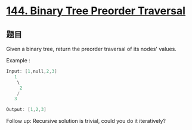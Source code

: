 # [144. Binary Tree Preorder Traversal](https://leetcode.com/problems/binary-tree-preorder-traversal/)

## 题目

Given a binary tree, return the preorder traversal of its nodes' values.



Example :

```c
Input: [1,null,2,3]
   1
    \
     2
    /
   3

Output: [1,2,3]
```


Follow up: Recursive solution is trivial, could you do it iteratively?